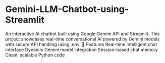 # Gemini-LLM-Chatbot-using-Streamlit
An interactive AI chatbot built using Google Gemini API and Streamlit. This project showcases real-time conversational AI powered by Gemini models with secure API handling using .env.  🚀 Features  Real-time intelligent chat interface  Dynamic Gemini model integration  Session-based chat memory  Clean, scalable Python code  
